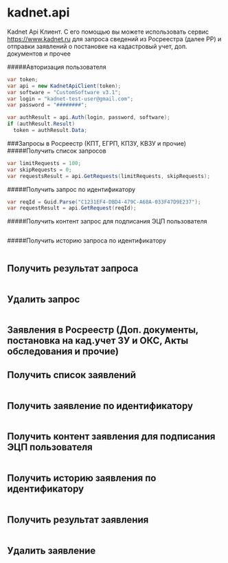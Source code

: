 # kadnet.api
Kadnet Api Клиент. С его помощью вы можете использовать сервис https://www.kadnet.ru для запроса сведений из Росреестра (далее РР) и отправки заявлений о постановке на кадастровый учет, доп. документов и прочее

#####Авторизация пользователя
```csharp
var token;
var api = new KadnetApiClient(token);
var software = "CustomSoftware v3.1";
var login = "kadnet-test-user@gmail.com";
var password = "########";

var authResult = api.Auth(login, password, software);
if (authResult.Result)
  token = authResult.Data;
```

###Запросы в Росреестр (КПТ, ЕГРП, КПЗУ, КВЗУ и прочие)
#####Получить список запросов
```csharp
var limitRequests = 100;
var skipRequests = 0;
var requestsResult = api.GetRequests(limitRequests, skipRequests);
```
#####Получить запрос по идентификатору
```csharp
var reqId = Guid.Parse("C1231EF4-DBD4-479C-A68A-033F47D9E237");
var requestResult = api.GetRequest(reqId);
```
#####Получить контент запрос для подписания ЭЦП пользователя
```csharp

```
#####Получить историю запроса по идентификатору
```csharp

```

Получить результат запроса
-----------
```csharp

```

Удалить запрос
-----------
```csharp

```

## Заявления в Росреестр (Доп. документы, постановка на кад.учет ЗУ и ОКС, Акты обследования и прочие)

Получить список заявлений
-----------
```csharp

```

Получить заявление по идентификатору
-----------
```csharp

```

Получить контент заявления для подписания ЭЦП пользователя
-----------
```csharp

```

Получить историю заявления по идентификатору
-----------
```csharp

```

Получить результат заявления
-----------
```csharp

```

Удалить заявление
-----------
```csharp

```
